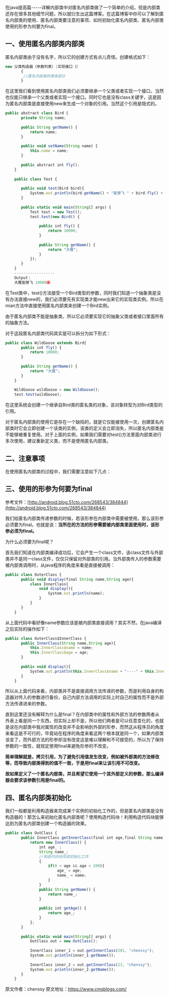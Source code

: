 


在java提高篇-----详解内部类中对匿名内部类做了一个简单的介绍，但是内部类还存在很多其他细节问题，所以就衍生出这篇博客。在这篇博客中你可以了解到匿名内部类的使用、匿名内部类要注意的事项、如何初始化匿名内部类、匿名内部类使用的形参为何要为final。

## 一、使用匿名内部类内部类

匿名内部类由于没有名字，所以它的创建方式有点儿奇怪。创建格式如下：

```js 
new 父类构造器（参数列表）|实现接口（）  
       {  
        //匿名内部类的类体部分  
       }
```

在这里我们看到使用匿名内部类我们必须要继承一个父类或者实现一个接口，当然也仅能只继承一个父类或者实现一个接口。同时它也是没有class关键字，这是因为匿名内部类是直接使用new来生成一个对象的引用。当然这个引用是隐式的。


```js 
public abstract class Bird {
       private String name;
    
       public String getName() {
           return name;
       }
    
       public void setName(String name) {
           this.name = name;
       }
    
       public abstract int fly();
    }
    
    public class Test {
    
       public void test(Bird bird){
           System.out.println(bird.getName() + "能够飞 " + bird.fly() + "米");
       }
    
       public static void main(String[] args) {
           Test test = new Test();
           test.test(new Bird() {
    
               public int fly() {
                   return 10000;
               }
    
               public String getName() {
                   return "大雁";
               }
           });
       }
    }
    ------------------
    Output：
    大雁能够飞 10000米
```

在Test类中，test()方法接受一个Bird类型的参数，同时我们知道一个抽象类是没有办法直接new的，我们必须要先有实现类才能new出来它的实现类实例。所以在mian方法中直接使用匿名内部类来创建一个Bird实例。

由于匿名内部类不能是抽象类，所以它必须要实现它的抽象父类或者接口里面所有的抽象方法。

对于这段匿名内部类代码其实是可以拆分为如下形式：

```js 
public class WildGoose extends Bird{
       public int fly() {
           return 10000;
       }
    
       public String getName() {
           return "大雁";
       }
    }
    
    WildGoose wildGoose = new WildGoose();
    test.test(wildGoose);
```

在这里系统会创建一个继承自Bird类的匿名类的对象，该对象转型为对Bird类型的引用。

对于匿名内部类的使用它是存在一个缺陷的，就是它仅能被使用一次，创建匿名内部类时它会立即创建一个该类的实例，该类的定义会立即消失，所以匿名内部类是不能够被重复使用。对于上面的实例，如果我们需要对test()方法里面内部类进行多次使用，建议重新定义类，而不是使用匿名内部类。

## 二、注意事项

在使用匿名内部类的过程中，我们需要注意如下几点：

## 三、使用的形参为何要为final

参考文件：[http://android.blog.51cto.com/268543/384844](http://android.blog.51cto.com/268543/384844)

我们给匿名内部类传递参数的时候，若该形参在内部类中需要被使用，那么该形参必须要为final。也就是说：**当所在的方法的形参需要被内部类里面使用时，该形参必须为final。**

为什么必须要为final呢？

首先我们知道在内部类编译成功后，它会产生一个class文件，该class文件与外部类并不是同一class文件，仅仅只保留对外部类的引用。当外部类传入的参数需要被内部类调用时，从java程序的角度来看是直接被调用：

```js 
public class OuterClass {
       public void display(final String name,String age){
           class InnerClass{
               void display(){
                   System.out.println(name);
               }
           }
       }
    }
```

从上面代码中看好像name参数应该是被内部类直接调用？其实不然，在java编译之后实际的操作如下：


```js 
public class OuterClass$InnerClass {
       public InnerClass(String name,String age){
           this.InnerClass$name = name;
           this.InnerClass$age = age;
       }
    
       public void display(){
           System.out.println(this.InnerClass$name + "----" + this.InnerClass$age );
       }
    }
```

所以从上面代码来看，内部类并不是直接调用方法传递的参数，而是利用自身的构造器对传入的参数进行备份，自己内部方法调用的实际上时自己的属性而不是外部方法传递进来的参数。

直到这里还没有解释为什么是final？在内部类中的属性和外部方法的参数两者从外表上看是同一个东西，但实际上却不是，所以他们两者是可以任意变化的，也就是说在内部类中我对属性的改变并不会影响到外部的形参，而然这从程序员的角度来看这是不可行的，毕竟站在程序的角度来看这两个根本就是同一个，如果内部类该变了，而外部方法的形参却没有改变这是难以理解和不可接受的，所以为了保持参数的一致性，就规定使用final来避免形参的不改变。

**简单理解就是，拷贝引用，为了避免引用值发生改变，例如被外部类的方法修改等，而导致内部类得到的值不一致，于是用final来让该引用不可改变。**

**故如果定义了一个匿名内部类，并且希望它使用一个其外部定义的参数，那么编译器会要求该参数引用是final的。**

## 四、匿名内部类初始化

我们一般都是利用构造器来完成某个实例的初始化工作的，但是匿名内部类是没有构造器的！那怎么来初始化匿名内部类呢？使用构造代码块！利用构造代码块能够达到为匿名内部类创建一个构造器的效果。

```js 
public class OutClass {
       public InnerClass getInnerClass(final int age,final String name){
           return new InnerClass() {
               int age_ ;
               String name_;
               //构造代码块完成初始化工作
               {
                   if(0 < age && age < 200){
                       age_ = age;
                       name_ = name;
                   }
               }
               public String getName() {
                   return name_;
               }
    
               public int getAge() {
                   return age_;
               }
           };
       }
    
       public static void main(String[] args) {
           OutClass out = new OutClass();
    
           InnerClass inner_1 = out.getInnerClass(201, "chenssy");
           System.out.println(inner_1.getName());
    
           InnerClass inner_2 = out.getInnerClass(23, "chenssy");
           System.out.println(inner_2.getName());
       }
    }
```
  





原文作者：chenssy 原文地址：https://www.cmsblogs.com/